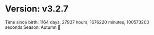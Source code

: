 # Version: v3.2.7
Time since birth: 1164 days, 27937 hours, 1676220 minutes, 100573200 seconds
Season: Autumn 🍁
